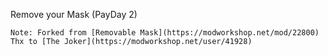 Remove your Mask (PayDay 2)

```This fork is a little more unbalanced, you can now move while you can put of the Mask ond some other stuff ;D
Note: Forked from [Removable Mask](https://modworkshop.net/mod/22800)
Thx to [The Joker](https://modworkshop.net/user/41928)
